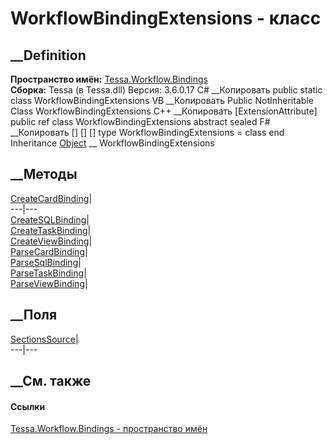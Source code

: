 # WorkflowBindingExtensions - класс
##  __Definition
 **Пространство имён:**
[Tessa.Workflow.Bindings](N_Tessa_Workflow_Bindings.htm)  
 **Сборка:** Tessa (в Tessa.dll) Версия: 3.6.0.17
C# __Копировать
     public static class WorkflowBindingExtensions
VB __Копировать
    <ExtensionAttribute>
    Public NotInheritable Class WorkflowBindingExtensions
C++ __Копировать
    [ExtensionAttribute]
    public ref class WorkflowBindingExtensions abstract sealed
F# __Копировать
     [<AbstractClassAttribute>]
    [<SealedAttribute>]
    [<ExtensionAttribute>]
    type WorkflowBindingExtensions = class end
Inheritance
    [Object](https://learn.microsoft.com/dotnet/api/system.object) __ WorkflowBindingExtensions
##  __Методы
[CreateCardBinding](M_Tessa_Workflow_Bindings_WorkflowBindingExtensions_CreateCardBinding.htm)|  
---|---  
[CreateSQLBinding](M_Tessa_Workflow_Bindings_WorkflowBindingExtensions_CreateSQLBinding.htm)|  
[CreateTaskBinding](M_Tessa_Workflow_Bindings_WorkflowBindingExtensions_CreateTaskBinding.htm)|  
[CreateViewBinding](M_Tessa_Workflow_Bindings_WorkflowBindingExtensions_CreateViewBinding.htm)|  
[ParseCardBinding](M_Tessa_Workflow_Bindings_WorkflowBindingExtensions_ParseCardBinding.htm)|  
[ParseSqlBinding](M_Tessa_Workflow_Bindings_WorkflowBindingExtensions_ParseSqlBinding.htm)|  
[ParseTaskBinding](M_Tessa_Workflow_Bindings_WorkflowBindingExtensions_ParseTaskBinding.htm)|  
[ParseViewBinding](M_Tessa_Workflow_Bindings_WorkflowBindingExtensions_ParseViewBinding.htm)|  
## __Поля
[SectionsSource](F_Tessa_Workflow_Bindings_WorkflowBindingExtensions_SectionsSource.htm)|  
---|---  
## __См. также
#### Ссылки
[Tessa.Workflow.Bindings - пространство имён](N_Tessa_Workflow_Bindings.htm)
